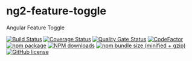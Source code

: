 # ng2-feature-toggle

Angular Feature Toggle

<div lign="center">

[![Build Status](https://app.travis-ci.com/Sgryts/ng2-feature-toggle.svg?branch=main)](https://app.travis-ci.com/Sgryts/ng2-feature-toggle)
[![Coverage Status](https://coveralls.io/repos/github/Sgryts/ng2-feature-toggle/badge.svg?branch=main)](https://coveralls.io/github/Sgryts/ng2-feature-toggle?branch=main)
[![Quality Gate Status](https://sonarcloud.io/api/project_badges/measure?project=Sgryts_ng2-feature-toggle&metric=alert_status)](https://sonarcloud.io/summary/new_code?id=Sgryts_ng2-feature-toggle)
[![CodeFactor](https://www.codefactor.io/repository/github/sgryts/ng2-feature-toggle/badge)](https://www.codefactor.io/repository/github/sgryts/ng2-feature-toggle)
[![npm package](https://img.shields.io/npm/v/ng2-feature-toggle.svg?style=flat-square)](https://www.npmjs.com/package/ng2-feature-toggle)
[![NPM downloads](http://img.shields.io/npm/dm/ng2-feature-toggle.svg?style=flat-square)](https://npmjs.org/package/ng2-feature-toggle)
[![npm bundle size (minified + gzip)](https://img.shields.io/bundlephobia/minzip/ng2-feature-toggle.svg)](https://bundlephobia.com/result?p=ng2-feature-toggle)
[![GitHub license](https://img.shields.io/github/license/mashape/apistatus.svg?style=flat-square)](https://github.com/Sgryts/ng2-feature-toggle/blob/main/LICENSE)

</div>
